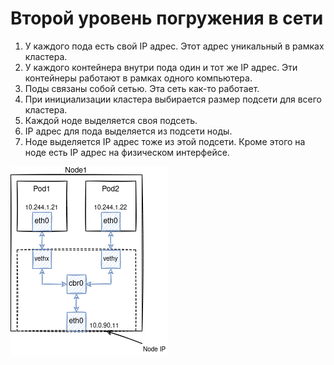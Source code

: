 # Второй уровень погружения в сети

1. У каждого пода есть свой IP адрес. Этот адрес уникальный в рамках кластера.
1. У каждого контейнера внутри пода один и тот же IP адрес. Эти контейнеры работают в рамках одного компьютера.
1. Поды связаны собой сетью. Эта сеть как-то работает.
1. При инициализации кластера выбирается размер подсети для всего кластера.
1. Каждой ноде выделяется своя подсеть.  
1. IP адрес для пода выделяется из подсети ноды.
1. Ноде выделяется IP адрес тоже из этой подсети. Кроме этого на ноде есть IP адрес на физическом интерфейсе. 

![level-1](./images/level-2.png)
